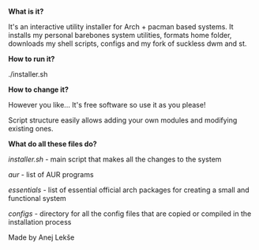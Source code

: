 **What is it?**

It's an interactive utility installer for Arch + pacman based systems. It installs my personal barebones system utilities, formats home folder, downloads my shell scripts, configs and my fork of suckless dwm and st.

**How to run it?**

./installer.sh

**How to change it?**

However you like... It's free software so use it as you please!

Script structure easily allows adding your own modules and modifying existing ones.

**What do all these files do?**

*installer.sh* - main script that makes all the changes to the system

*aur* - list of AUR programs

*essentials* - list of essential official arch packages for creating a small and functional system

*configs* - directory for all the config files that are copied or compiled in the installation process 


Made by Anej Lekše
